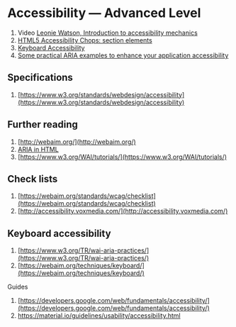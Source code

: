 # Accessibility — Advanced Level

1. Video [Leonie Watson, Introduction to accessibility mechanics](https://www.youtube.com/watch?v=vWveRBWNVWI)
2. [HTML5 Accessibility Chops: section elements](https://www.paciellogroup.com/blog/2011/03/html5-accessibility-chops-section-elements/)
3. [Keyboard Accessibility](http://webaim.org/techniques/keyboard/)
4. [Some practical ARIA examples to enhance your application accessibility](http://heydonworks.com/practical_aria_examples/)

## Specifications

1. [https://www.w3.org/standards/webdesign/accessibility](https://www.w3.org/standards/webdesign/accessibility)

## Further reading

1. [http://webaim.org/](http://webaim.org/)
2. [ARIA in HTML](https://specs.webplatform.org/html-aria/webspecs/master/)
3. [https://www.w3.org/WAI/tutorials/](https://www.w3.org/WAI/tutorials/)

## Check lists

1. [https://webaim.org/standards/wcag/checklist](https://webaim.org/standards/wcag/checklist)
2. [http://accessibility.voxmedia.com/](http://accessibility.voxmedia.com/)

## Keyboard accessibility

1. [https://www.w3.org/TR/wai-aria-practices/](https://www.w3.org/TR/wai-aria-practices/)
2. [https://webaim.org/techniques/keyboard/](https://webaim.org/techniques/keyboard/)

Guides

1. [https://developers.google.com/web/fundamentals/accessibility/](https://developers.google.com/web/fundamentals/accessibility/) 
2. [https://material.io/guidelines/usability/accessibility.html ](https://material.io/guidelines/usability/accessibility.html)



